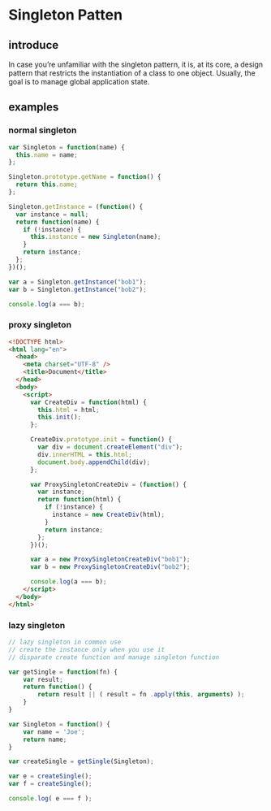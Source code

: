 # Singleton Patten

## introduce

In case you’re unfamiliar with the singleton pattern, it is, at its core, a design pattern that restricts the instantiation of a class to one object. Usually, the goal is to manage global application state.

## examples

### normal singleton

```js
var Singleton = function(name) {
  this.name = name;
};

Singleton.prototype.getName = function() {
  return this.name;
};

Singleton.getInstance = (function() {
  var instance = null;
  return function(name) {
    if (!instance) {
      this.instance = new Singleton(name);
    }
    return instance;
  };
})();

var a = Singleton.getInstance("bob1");
var b = Singleton.getInstance("bob2");

console.log(a === b);
```

### proxy singleton

```html
<!DOCTYPE html>
<html lang="en">
  <head>
    <meta charset="UTF-8" />
    <title>Document</title>
  </head>
  <body>
    <script>
      var CreateDiv = function(html) {
        this.html = html;
        this.init();
      };

      CreateDiv.prototype.init = function() {
        var div = document.createElement("div");
        div.innerHTML = this.html;
        document.body.appendChild(div);
      };

      var ProxySingletonCreateDiv = (function() {
        var instance;
        return function(html) {
          if (!instance) {
            instance = new CreateDiv(html);
          }
          return instance;
        };
      })();

      var a = new ProxySingletonCreateDiv("bob1");
      var b = new ProxySingletonCreateDiv("bob2");

      console.log(a === b);
    </script>
  </body>
</html>
```

### lazy singleton

``` js
// lazy singleton in common use
// create the instance only when you use it
// disparate create function and manage singleton function

var getSingle = function(fn) {
    var result;
    return function() {
        return result || ( result = fn .apply(this, arguments) );
    }
}

var Singleton = function() {
    var name = 'Joe';
    return name;
}

var createSingle = getSingle(Singleton);

var e = createSingle();
var f = createSingle();

console.log( e === f );
```
